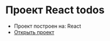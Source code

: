 # Проект React todos

- Проект построен на: React
- [Открыть проект](https://mrsergpron.github.io/react-todos/)

